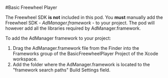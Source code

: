 #Basic Freewheel Player

The Freewheel SDK **is not** included in this pod. You **must** manually add the Freewheel SDK - *AdManager.framework* - to your project. The pod will however add all the libraries required by AdManager.framework.

To add the AdManager framework to your project:
 
1. Drag the AdManager.framework file from the Finder into the Frameworks group of the BasicFreewheelPlayer Project of the Xcode workspace.<br/>
1. Add the folder where the AdManager.framework is located to the "framework search paths" Build Settings field.
